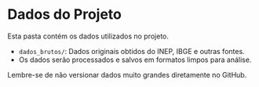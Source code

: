 # Dados do Projeto

Esta pasta contém os dados utilizados no projeto.  

- `dados_brutos/`: Dados originais obtidos do INEP, IBGE e outras fontes.
- Os dados serão processados e salvos em formatos limpos para análise.

Lembre-se de não versionar dados muito grandes diretamente no GitHub.
